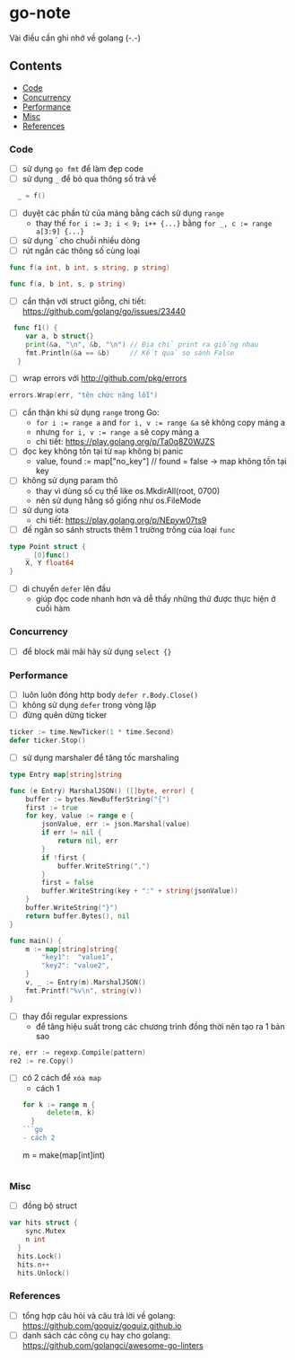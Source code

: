 # go-note
Vài điều cần ghi nhớ về golang (-.-)

## Contents

- [Code](#code)
- [Concurrency](#concurrency)
- [Performance](#performance)
- [Misc](#misc)
- [References](#references)

### Code
- [ ] sử dụng `go fmt` để làm đẹp code
- [ ] sử dụng `_` để bỏ qua thông số trả về
```go
  _ = f()
```
- [ ] duyệt các phần tử của mảng bằng cách sử dụng `range`
  -  thay thế `for i := 3; i < 9; i++ {...}` bằng `for _, c := range a[3:9] {...}`
- [ ] sử dụng \` cho chuỗi nhiều dòng
- [ ] rút ngắn các thông số cùng loại
```go
func f(a int, b int, s string, p string)
```
```go
func f(a, b int, s, p string)
```
- [ ] cẩn thận với struct giỗng, chi tiết: https://github.com/golang/go/issues/23440
```go
 func f1() {
    var a, b struct{}
    print(&a, "\n", &b, "\n") // Địa chỉ print ra giống nhau
    fmt.Println(&a == &b)     // Kết quả so sánh False
  }
```
- [ ] wrap errors với http://github.com/pkg/errors
```go
errors.Wrap(err, "tên chức năng lỗi")
```
- [ ] cẩn thận khi sử dụng `range` trong Go:
  - `for i := range a` and `for i, v := range &a` sẽ không copy mảng a
  - nhưng `for i, v := range a` sẽ copy mảng a
  - chi tiết: https://play.golang.org/p/Ta0q8Z0WJZS
- [ ] đọc key không tồn tại từ `map` không bị panic
  - value, found := map["no_key"] // found = false -> map không tồn tại key
- [ ] không sử dụng param thô
  - thay vì dùng số cụ thể like os.MkdirAll(root, 0700)
  - nên sử dụng hằng số giống như os.FileMode
- [ ] sử dụng iota
  - chi tiết: https://play.golang.org/p/NEpyw07ts9
- [ ] đế ngăn so sánh structs thêm 1 trường trống của loại `func`
```go
type Point struct {
	_ [0]func()
	X, Y float64
}
```
- [ ] di chuyển `defer` lên đầu
  - giúp đọc code nhanh hơn và dễ thấy những thứ được thực hiện ở cuối hàm

### Concurrency

- [ ] để block mãi mãi hãy sử dụng `select {}`

### Performance

- [ ] luôn luôn đóng http body `defer r.Body.Close()`
- [ ] không sử dụng `defer` trong vòng lặp
- [ ] đừng quên dừng ticker
```go
ticker := time.NewTicker(1 * time.Second)
defer ticker.Stop()
```
- [ ] sử dụng marshaler để tăng tốc marshaling
```go
type Entry map[string]string

func (e Entry) MarshalJSON() ([]byte, error) {
	buffer := bytes.NewBufferString("{")
	first := true
	for key, value := range e {
		jsonValue, err := json.Marshal(value)
		if err != nil {
			return nil, err
		}
		if !first {
			buffer.WriteString(",")
		}
		first = false
		buffer.WriteString(key + ":" + string(jsonValue))
	}
	buffer.WriteString("}")
	return buffer.Bytes(), nil
}

func main() {
	m := map[string]string{
		"key1":  "value1",
		"key2": "value2",
	}
	v, _ := Entry(m).MarshalJSON()
	fmt.Printf("%v\n", string(v))
}
```
- [ ] thay đổi regular expressions
  - để tăng hiệu suất trong các chương trình đồng thời nên tạo ra 1 bản sao
```go
re, err := regexp.Compile(pattern)
re2 := re.Copy()
```
- [ ] có 2 cách để `xóa map`
  - cách 1
  ```go
  for k := range m {
		delete(m, k)
	}
  ```go
  - cách 2
  ```
  m = make(map[int]int)
  ```
  
### Misc
  
  - [ ] đồng bộ struct
```go
var hits struct {
    sync.Mutex
    n int
  }
  hits.Lock()
  hits.n++
  hits.Unlock()
```

### References

- [ ] tổng hợp câu hỏi và câu trả lời về golang: https://github.com/goquiz/goquiz.github.io
- [ ] danh sách các công cụ hay cho golang: https://github.com/golangci/awesome-go-linters 
